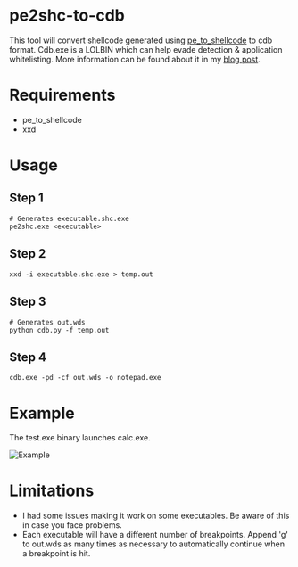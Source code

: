 # pe2shc-to-cdb
This tool will convert shellcode generated using <a target="_blank" href="https://github.com/hasherezade/pe_to_shellcode">pe_to_shellcode</a> to cdb format. Cdb.exe is a LOLBIN which can help evade detection & application whitelisting. More information can be found about it in my <a target="_blank" href="https://mrd0x.com/the-power-of-cdb-debugging-tool/">blog post</a>.

# Requirements

* pe_to_shellcode
* xxd

# Usage

## Step 1
	
	# Generates executable.shc.exe
	pe2shc.exe <executable>

## Step 2

	xxd -i executable.shc.exe > temp.out

## Step 3

	# Generates out.wds
	python cdb.py -f temp.out

## Step 4

	cdb.exe -pd -cf out.wds -o notepad.exe

# Example

The test.exe binary launches calc.exe.

![Example](https://github.com/mrd0x/pe2shc-to-cdb/blob/main/example.gif)

# Limitations

* I had some issues making it work on some executables. Be aware of this in case you face problems.
* Each executable will have a different number of breakpoints. Append 'g' to out.wds as many times as necessary to automatically continue when a breakpoint is hit.